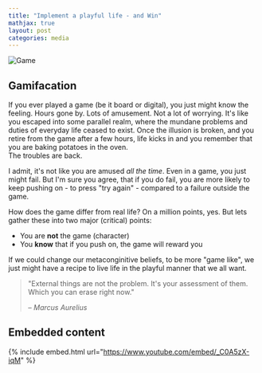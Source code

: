 ```yaml
---
title: "Implement a playful life - and Win"
mathjax: true
layout: post
categories: media
---
```


![Game](/assets/game_pic.png)

## Gamifacation

If you ever played a game (be it board or digital), you just might know the feeling. Hours gone by. Lots of amusement. Not a lot of worrying. It's like you escaped into some parallel realm, where the mundane problems and duties of everyday life ceased to exist. Once the illusion is broken, and you retire from the game after a few hours, life kicks in and you remember that you are baking potatoes in the oven.\
The troubles are back.

I admit, it's not like you are amused *all the time*. Even in a game, you just might fail. But I'm sure you agree, that if you do fail, you are more likely to keep pushing on - to press "try again" - compared to a failure outside the game.

How does the game differ from real life? On a million points, yes. But lets gather these into two major (critical) points:

* You are **not** the game (character)
* You **know** that if you push on, the game will reward you

If we could change our metaconginitive beliefs, to be more "game like", we just might have a recipe to live life in the playful manner that we all want.

> "External things are not the problem. It's your assessment of them. Which you can erase right now."
> 
> – _Marcus Aurelius_

## Embedded content

{% include embed.html url="https://www.youtube.com/embed/_C0A5zX-iqM" %}
